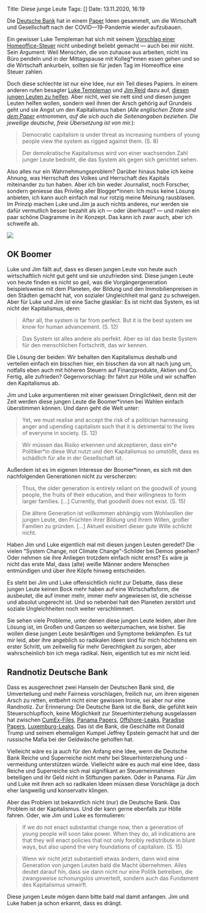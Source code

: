 Title: Diese junge Leute
Tags: []
Date: 13.11.2020, 16:19

Die [Deutsche Bank](https://de.wikipedia.org/wiki/Deutsche_Bank) hat in einem [Paper](http://www.dbresearch.com/servlet/reweb2.ReWEB?rwsite=RPS_EN-PROD&rwobj=ReDisplay.Start.class&document=PROD0000000000513730) Ideen gesammelt, um die Wirtschaft und Gesellschaft nach der COVID—19-Pandemie wieder aufzubauen. 

Ein gewisser Luke Templeman hat sich mit seinem [Vorschlag einer Homeoffice-Steuer](www.dbresearch.com/PROD/RPS_EN-PROD/PROD0000000000513736/A_work-from-home_tax.pdf?undefined&realload=b7Rqe8OIp~g42Fg3B6vwnKgli~jat9PrLyOgqpwMT7zYKzEJcM5knOF0otWKynEUtWRIHfIi7eGbrGYxa1hAtQ==) nicht unbedingt beliebt gemacht — auch bei mir nicht. Sein Argument: Weil Menschen, die von zuhause aus arbeiten, nicht ins Büro pendeln und in der Mittagspause mit Kolleg\*innen essen gehen und so die Wirtschaft ankurbeln, sollten sie für jeden Tag im Homeoffice eine Steuer zahlen.

Doch diese schlechte ist nur eine Idee, nur ein Teil dieses Papiers. In einem anderen rufen besagter [Luke Templeman](https://www.dbresearch.de/servlet/reweb2.ReWEB?rwsite=RPS_DE-PROD&rwnode=RPS_DE-PROD$LUKE_TEMPLEMAN) und [Jim Reid](https://www.dbresearch.de/PROD/RPS_DE-PROD/Analysen_Studien_und_Publikationen_von_Jim_Reid/JIM_REID.alias) dazu auf, [diesen jungen Leuten zu helfen](www.dbresearch.com/PROD/RPS_EN-PROD/PROD0000000000513732/To_save_capitalism_we_must_help_the_young.pdf). Aber nicht, weil sie nett sind und diesen jungen Leuten helfen wollen, sondern weil ihnen der Arsch gehörig auf Grundeis geht und sie Angst um den Kapitalismus haben (*Alle englischen Zitate sind [dem Paper](www.dbresearch.com/PROD/RPS_EN-PROD/PROD0000000000513730/Konzept_%23_19%3A_What_we_must_do_to_rebuild.PDF) entnommen, auf die sich auch die Seitenangaben beziehen. Die jeweilige deutsche, freie Übersetzung ist von mir.*):

> Democratic capitalism is under threat as increasing numbers of young people view the system as rigged against them. (S. 8) 

> Der demokratische Kapitalismus wird von einer wachsenden Zahl junger Leute bedroht, die das System als gegen sich gerichtet sehen.

Also alles nur ein Wahrnehmungsproblem? Darüber hinaus habe ich keine Ahnung, was Herrschaft des Volkes und Herrschaft des Kapitals miteinander zu tun haben. Aber ich bin weder Journalist, noch Forscher, sondern geniesse das Privileg aller Blogger\*innen: Ich muss keine Lösung anbieten, ich kann auch einfach mal nur rotzig meine Meinung rausblasen. Im Prinzip machen Luke und Jim ja auch nichts anderes, nur werden sie dafür vermutlich besser bezahlt als ich — oder überhaupt? — und malen ein paar schöne Diagramme in ihr Konzept. Das kann ich zwar auch, aber ich schweife ab.

![](diagram.png)

## OK Boomer

Luke und Jim fällt auf, dass es diesen jungen Leute von heute auch wirtschaftlich nicht gut geht und sie unzufrieden sind. Diese jungen Leute von heute finden es nicht so geil, was die Vorgängergeneration beispielsweise mit dem Planeten, der Bildung und den Immobilienpreisen in den Städten gemacht hat, von sozialer Ungleichheit mal ganz zu schweigen. Aber für Luke und Jim ist eine Sache glasklar: Es ist nicht das System, es ist nicht der Kapitalismus, denn:

> After all, the system is far from perfect. But it is the best system we know for human advancement. (S. 12)

> Das System ist alles andere als perfekt. Aber es ist das beste System für den menschlichen Fortschritt, das wir kennen.

Die Lösung der beiden: Wir behalten den Kapitalismus deshalb und verteilen einfach ein bisschen hier, ein bisschen da von alt nach jung um, notfalls eben auch mit höheren Steuern auf Finanzprodukte, Aktien und Co. Fertig, alle zufrieden? Gegenvorschlag: Ihr fahrt zur Hölle und wir schaffen den Kapitalismus ab.

Jim und Luke argumentieren mit einer gewissen Dringlichkeit, denn mit der Zeit werden diese jungen Leute die Boomer\*innen bei Wahlen einfach überstimmen können. Und dann geht die Welt unter:

> Yet, we must realise and accept the risk of a politician harnessing anger and upending capitalism such that it is detrimental to the lives of everyone in society. (S. 12)

> Wir müssen das Risiko erkennen und akzeptieren, dass ein\*e Politiker\*in diese Wut nutzt und den Kapitalismus so umstößt, dass es schädlich für alle in der Gesellschaft ist.

Außerdem ist es im eigenen Interesse der Boomer*innen, es sich mit den nachfolgenden Generationen nicht zu verscherzen:

> Thus, the older generation is entirely reliant on the goodwill of young people, the fruits of their education, and their willingness to form larger families. [...] Currently, that goodwill does not exist. (S. 15)

> Die ältere Generation ist vollkommen abhängig vom Wohlwollen der jungen Leute, den Früchten ihrer Bildung und ihrem Willen, großer Familien zu gründen. [...] Aktuell exisitiert dieser gute Wille schlicht nicht.

Haben Jim und Luke eigentlich mal mit diesen jungen Leuten geredet? Die vielen "System Change, not Climate Change"-Schilder bei Demos gesehen? Oder nehmen sie ihre Anliegen trotzdem einfach nicht ernst? Es wäre ja nicht das erste Mal, dass (alte) weiße Männer andere Menschen entmündigen und über ihre Köpfe hinweg entscheiden.

Es steht bei Jim und Luke offensichtlich nicht zur Debatte, dass diese jungen Leute keinen Bock mehr haben auf eine Wirtschaftsform, die ausbeutet, die auf immer mehr, immer mehr angewiesen ist, die scheisse und absolut ungerecht ist. Und so nebenbei halt den Planeten zerstört und soziale Ungleichheiten noch weiter verschlimmert. 

Sie sehen viele Probleme, unter denen diese jungen Leute leiden, aber ihre Lösung ist, im Großen und Ganzen so weiterzumachen, wie bisher. Sie wollen diese jungen Leute besänftigen und Symptome bekämpfen. Es tut mir leid, aber ihre angeblich so radikalen Ideen sind für mich höchstens ein erster Schritt, um zeitweilig für mehr Gerechtigkeit zu sorgen, aber wahrscheinlich bin ich mega radikal. Nein, eigentlich tut es mir nicht leid. 

## Randnotiz Deutsche Bank

Dass es ausgerechnet zwei Hanseln der Deutschen Bank sind, die Umverteilung und mehr Fairness vorschlagen, freilich nur, um ihren eigenen Arsch zu retten, entbehrt nicht einer gewissen Ironie, sei aber nur eine Randnotiz. Zur Erinnerung: Die Deutsche Bank ist die Bank, die gefühlt kein Steuerschlupfloch, keine Möglichkeit zur Steuerhinterziehung ausgelassen hat zwischen [CumEx-Files](https://de.wikipedia.org/wiki/CumEx-Files), [Panama Papers](https://de.wikipedia.org/wiki/Panama_Papers), [Offshore-Leaks](https://de.wikipedia.org/wiki/Offshore-Leaks), [Paradise Papers](https://de.wikipedia.org/wiki/Paradise_Papers), [Luxemburg-Leaks](https://de.wikipedia.org/wiki/Luxemburg-Leaks). Das ist die Bank, die Geschäfte mit Donald Trump und seinem ehemaligen Kumpel Jeffrey Epstein gemacht hat und der russische Mafia bei der Geldwäsche geholfen hat.

Vielleicht wäre es ja auch für den Anfang eine Idee, wenn die Deutsche Bank Reiche und Superreiche nicht mehr bei Steuerhinterziehung und -vermeidung unterstützen würde. Vielleicht wäre es auch mal eine Idee, dass Reiche und Superreiche sich mal signifikant an Steuerneinnahmen beteiligen und ihr Geld nicht in Stiftungen parken. Oder in Panama. Für Jim und Luke mit ihren ach so radikalen Ideen müssen diese Vorschläge ja doch eher langweilig und konservativ klingen.

Aber das Problem ist bekanntlich nicht (nur) die Deutsche Bank. Das Problem ist der Kapitalismus. Und der kann gerne ebenfalls zur Hölle fahren. Oder, wie Jim und Luke es formulieren:

> If we do not enact substantial change now, then a generation of young people will soon take power. When they do, all indications are that they will enact policies that not only forcibly redistribute in blunt ways, but also upend the very foundations of capitalism. (S. 15)

> Wenn wir nicht jetzt substantiell etwas ändern, dann wird eine Generation von jungen Leuten bald die Macht übernehmen. Alles deutet darauf hin, dass sie dann nicht nur eine Politik betreiben, die zwangsweise schonungslos umverteilt, sondern auch das Fundament des Kapitalismus umwirft.

Diese jungen Leute mögen dann bitte bald mal damit anfangen. Jim und Luke haben ja schon erkannt, dass es drängt.